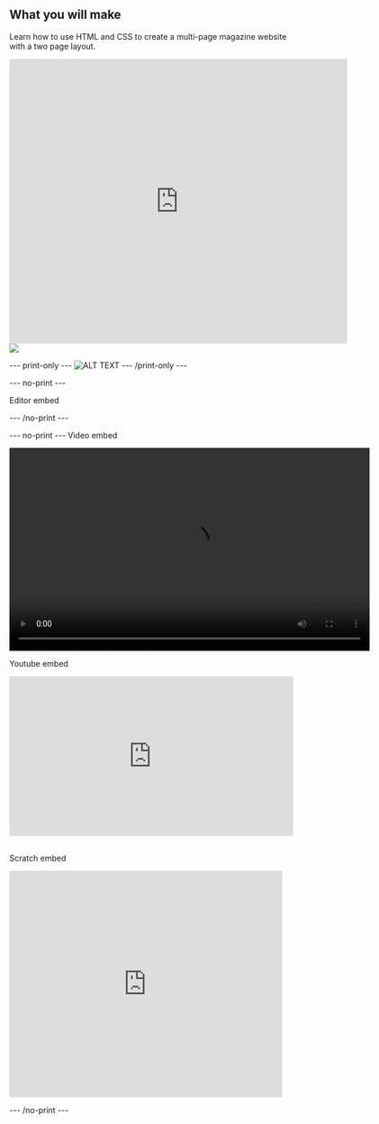## What you will make

Learn how to use HTML and CSS to create a multi-page magazine website with a two page layout. 

<div class="trinket">
  <iframe src="https://trinket.io/embed/html/a41e4e1c5c?outputOnly=true&start=result" width="600" height="505" frameborder="0" marginwidth="0" marginheight="0" allowfullscreen>
  </iframe>
  <img src="images/magazine-final.png">
</div>



--- print-only ---
![ALT TEXT](images/IMAGE.png)
--- /print-only ---

--- no-print ---

Editor embed 

--- /no-print ---

--- no-print ---
Video embed

<video width="640" height="360" controls>
<source src="images/videoname.mp4" type="video/mp4">
</video>

Youtube embed 
<html>
<div style="position: relative; overflow: hidden; padding-top: 56.25%;">
<iframe style="position: absolute; top: 0; left: 0; right: 0; width: 100%; height: 100%; border: none;" src="https://www.youtube.com/embed/XXXXXXXXX?rel=0&cc_load_policy=1" allowfullscreen allow="accelerometer; autoplay; clipboard-write; encrypted-media; gyroscope; picture-in-picture; web-share">
</iframe>
</div><br>
</html>

Scratch embed
<div class="scratch-preview">
 <iframe allowtransparency="true" width="485" height="402" src="https://scratch.mit.edu/projects/embed/XXXXXXXXX/?autostart=false" frameborder="0"></iframe>
</div>

--- /no-print ---
